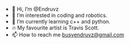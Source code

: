 - 👋 Hi, I’m @Endruvz
- 👀 I’m interested in coding and robotics.
- 🌱 I’m currently learning c++ and python.
- 🔥 My favourite artist is Travis Scott.
- 📫 How to reach me busyendruvz@gmail.com

<!---
Endruvz/Endruvz is a ✨ special ✨ repository because its `README.md` (this file) appears on your GitHub profile.
You can click the Preview link to take a look at your changes.
--->
